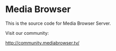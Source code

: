 Media Browser
============

This is the source code for Media Browser Server.

Visit our community:

http://community.mediabrowser.tv/
